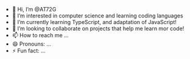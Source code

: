 - 👋 Hi, I’m @AT72G
- 👀 I’m interested in computer science and learning coding languages
- 🌱 I’m currently learning TypeScript, and adaptation of JavaScript!
- 💞️ I’m looking to collaborate on projects that help me learn mor code!
- 📫 How to reach me ...
- 😄 Pronouns: ...
- ⚡ Fun fact: ...

<!---
AT72G/AT72G is a ✨ special ✨ repository because its `README.md` (this file) appears on your GitHub profile.
You can click the Preview link to take a look at your changes.
--->
